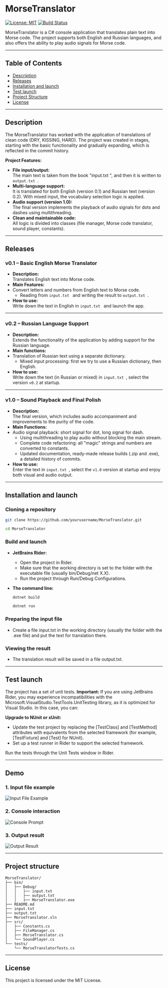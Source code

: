 # MorseTranslator

[![License: MIT](https://img.shields.io/badge/License-MIT-blue.svg)](LICENSE)
[![Build Status](https://img.shields.io/github/workflow/status/yourusername/MorseTranslator/CI)](https://github.com/yourusername/MorseTranslator/actions)

MorseTranslator is a C# console application that translates plain text into Morse code. The project supports both English and Russian languages, and also offers the ability to play audio signals for Morse code.

---

## Table of Contents

- [Description](#description)
- [Releases](#releases)
- [Installation and launch](#installation-and-launch)
- [Test launch](#test-launch)
- [Project Structure](#project-structure)
- [License](#license)

---

## Description

The MorseTranslator has worked with the application of translations of clean code (DRY, KISSING, HARD). The project was created in stages, starting with the basic functionality and gradually expanding, which is reflected in the commit history.

**Project Features:**

- **File input/output:**  
  The main text is taken from the book "input.txt ", and then it is written to `output.txt `.
- **Multi-language support:**  
  It is translated for both English (version 0.1) and Russian text (version 0.2). With mixed input, the vocabulary selection logic is applied.
- **Audio support (version 1.0):**  
  The final version implements the playback of audio signals for dots and dashes using multithreading.
- **Clean and maintainable code:**  
  All logic is divided into classes (file manager, Morse code translator, sound player, constants).

---

## Releases

### v0.1 – Basic English Morse Translator

- **Description:**  
  Translates English text into Morse code.
- **Main Features:**
- Convert letters and numbers from English text to Morse code.
  - Reading from `input.txt ` and writing the result to `output.txt `.
- **How to use:**  
  Write down the text in English in `input.txt ` and launch the app.

---

### v0.2 – Russian Language Support

- **Description:**  
  Extends the functionality of the application by adding support for the Russian language.
- **Main functions:**
- Translation of Russian text using a separate dictionary.
  - Mixed input processing: first we try to use a Russian dictionary, then English.
- **How to use:**  
  Write down the text (in Russian or mixed) in `input.txt `, select the version `v0.2` at startup.

---

### v1.0 – Sound Playback and Final Polish

- **Description:**  
  The final version, which includes audio accompaniment and improvements to the purity of the code.
- **Main Functions:**
- Audio signal playback: short signal for dot, long signal for dash.
  - Using multithreading to play audio without blocking the main stream.
  - Complete code refactoring: all "magic" strings and numbers are converted to constants.
  - Updated documentation, ready-made release builds (.zip and .exe), a detailed history of commits.
- **How to use:**  
  Enter the text in `input.txt `, select the `v1.0` version at startup and enjoy both visual and audio output.

---

## Installation and launch

### Cloning a repository

```bash
git clone https://github.com/yourusername/MorseTranslator.git
```
```bash
cd MorseTranslator
```

### Build and launch
- **JetBrains Rider:**
  - Open the project in Rider.
  - Make sure that the working directory is set to the folder with the executable file (usually bin/Debug/net X.X).
  - Run the project through Run/Debug Configurations.
- **The command line:**
  
  ```bash
  dotnet build
  ```
  ```bash
  dotnet run
  ```

### Preparing the input file
- Create a file input.txt in the working directory (usually the folder with the .exe file) and put the text for translation there.

### Viewing the result
- The translation result will be saved in a file output.txt.

---

## Test launch
  
The project has a set of unit tests. **Important:** If you are using JetBrains Rider, you may experience incompatibilities with the Microsoft.VisualStudio.TestTools.UnitTesting library, as it is optimized for Visual Studio. 
In this case, you can:

**Upgrade to NUnit or xUnit:**

  - Update the test project by replacing the [TestClass] and [TestMethod] attributes with equivalents from the selected framework (for example, [TestFixture] and [Test] for NUnit).
  - Set up a test runner in Rider to support the selected framework.
    
Run the tests through the Unit Tests window in Rider.

---

## Demo

### 1. Input file example
![Input File Example](screenshots/input.png)

### 2. Console interaction
![Console Prompt](screenshots/console.png)  

### 3. Output result
![Output Result](screenshots/output.png)  

---

## Project structure

```
MorseTranslator/
├── bin/
│   ├── Debug/
│   │   ├── input.txt
│   │   ├── output.txt
│   │   ├── MorseTranslator.exe
├── README.md
├── input.txt
├── output.txt
├── MorseTranslator.sln
├── src/
│   ├── Constants.cs
│   ├── FileManager.cs
│   ├── MorseTranslator.cs
│   └── SoundPlayer.cs
└── tests/
    └── MorseTranslatorTests.cs
```

--- 

## License 

This project is licensed under the MIT License.
